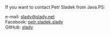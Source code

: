 If you want to contact Petr Sladek from Java.PS:

e-mail: [slady@slady.net](mailto:slady@slady.net)
<br>
Facebook: [petr.sladek.slady](https://www.facebook.com/petr.sladek.slady)
<br>
GitHub: [slady](https://github.com/slady)
